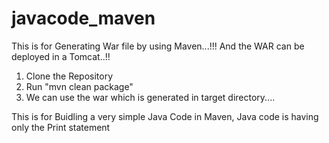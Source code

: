 # javacode_maven
This is for Generating War file by using Maven...!!! 
And the WAR can be deployed in a Tomcat..!!
  1. Clone the Repository
  2. Run "mvn clean package"
  3. We can use the war which is generated in target directory....

This is for Buidling a very simple Java Code in Maven, Java code is having only the Print statement

